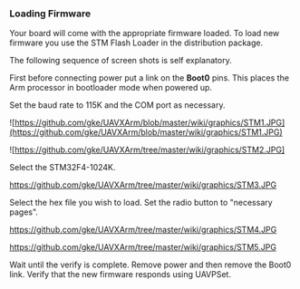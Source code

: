 ### Loading Firmware ###

Your board will come with the appropriate firmware loaded. To load new firmware you use the STM Flash Loader in the distribution package.

The following sequence of screen shots is self explanatory.

First before connecting power put a link on the **Boot0** pins. This places the Arm processor in bootloader mode when powered up.

Set the baud rate to 115K and the COM port as necessary.

![https://github.com/gke/UAVXArm/blob/master/wiki/graphics/STM1.JPG](https://github.com/gke/UAVXArm/blob/master/wiki/graphics/STM1.JPG)

![https://github.com/gke/UAVXArm/tree/master/wiki/graphics/STM2.JPG]

Select the STM32F4-1024K.

https://github.com/gke/UAVXArm/tree/master/wiki/graphics/STM3.JPG

Select the hex file you wish to load. Set the radio button to "necessary pages".

https://github.com/gke/UAVXArm/tree/master/wiki/graphics/STM4.JPG

https://github.com/gke/UAVXArm/tree/master/wiki/graphics/STM5.JPG

Wait until the verify is complete. Remove power and then remove the Boot0 link. Verify that the new firmware responds using UAVPSet.
